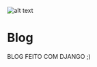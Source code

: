 ![alt text](https://presleyson.com.br/wp-content/uploads/2019/02/mr-robot-1200x630-min.jpg)
# Blog
BLOG FEITO COM DJANGO ;)
